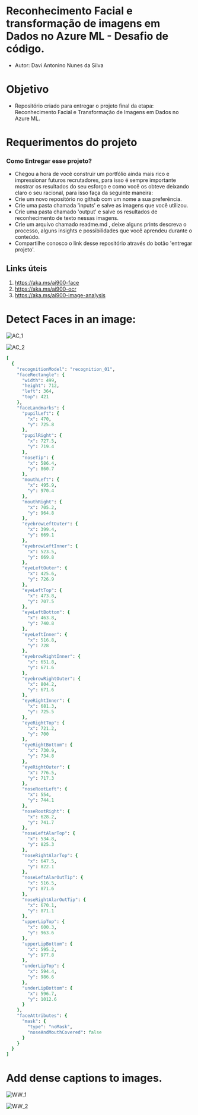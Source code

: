 # Reconhecimento Facial e transformação de imagens em Dados no Azure ML - Desafio de código.


* Autor: Davi Antonino Nunes da Silva


# Objetivo
* Repositório criado para entregar o projeto final da etapa: Reconhecimento Facial e Transformação de Imagens em Dados no Azure ML.


#  Requerimentos do projeto
### Como Entregar esse projeto?


* Chegou a hora de você construir um portfólio ainda mais rico e impressionar futuros recrutadores, para isso é sempre importante mostrar os resultados do seu esforço e como você os obteve deixando claro o seu racional, para isso faça da seguinte maneira:
* Crie um novo repositório no github com um nome a sua preferência.
* Crie uma pasta chamada 'inputs' e salve as imagens que você utilizou.
* Crie uma pasta chamado 'output' e salve os resultados de reconhecimento de texto nessas imagens.
* Crie um arquivo chamado readme.md , deixe alguns prints descreva o processo, alguns insights e possibilidades que você aprendeu durante o conteúdo.
* Compartilhe conosco o link desse repositório através do botão 'entregar projeto'.


## Links úteis
1. https://aka.ms/ai900-face
2. https://aka.ms/ai900-ocr
3. https://aka.ms/ai900-image-analysis


# Detect Faces in an image:
![AC_1](https://github.com/dansfisica85/DIO---Reconhecimento-Facial-e-transforma-o-de-imagens-em-Dados-no-Azure-ML/assets/118570287/4db95b06-35e1-4a89-87c5-4afceaf22579)


![AC_2](https://github.com/dansfisica85/DIO---Reconhecimento-Facial-e-transforma-o-de-imagens-em-Dados-no-Azure-ML/assets/118570287/e3d32248-fd30-4d4c-b5a3-8db3d17aa4d0)

```ruby
[
  {
    "recognitionModel": "recognition_01",
    "faceRectangle": {
      "width": 499,
      "height": 712,
      "left": 364,
      "top": 421
    },
    "faceLandmarks": {
      "pupilLeft": {
        "x": 470,
        "y": 725.8
      },
      "pupilRight": {
        "x": 727.5,
        "y": 719.4
      },
      "noseTip": {
        "x": 586.4,
        "y": 860.7
      },
      "mouthLeft": {
        "x": 495.9,
        "y": 970.4
      },
      "mouthRight": {
        "x": 705.2,
        "y": 964.8
      },
      "eyebrowLeftOuter": {
        "x": 399.4,
        "y": 669.1
      },
      "eyebrowLeftInner": {
        "x": 523.5,
        "y": 669.8
      },
      "eyeLeftOuter": {
        "x": 425.6,
        "y": 726.9
      },
      "eyeLeftTop": {
        "x": 473.8,
        "y": 707.5
      },
      "eyeLeftBottom": {
        "x": 463.8,
        "y": 740.8
      },
      "eyeLeftInner": {
        "x": 516.8,
        "y": 728
      },
      "eyebrowRightInner": {
        "x": 651.8,
        "y": 671.6
      },
      "eyebrowRightOuter": {
        "x": 804.2,
        "y": 671.6
      },
      "eyeRightInner": {
        "x": 681.3,
        "y": 725.5
      },
      "eyeRightTop": {
        "x": 721.2,
        "y": 700
      },
      "eyeRightBottom": {
        "x": 730.9,
        "y": 734.8
      },
      "eyeRightOuter": {
        "x": 776.5,
        "y": 717.3
      },
      "noseRootLeft": {
        "x": 554,
        "y": 744.1
      },
      "noseRootRight": {
        "x": 628.2,
        "y": 741.7
      },
      "noseLeftAlarTop": {
        "x": 534.8,
        "y": 825.3
      },
      "noseRightAlarTop": {
        "x": 647.5,
        "y": 822.1
      },
      "noseLeftAlarOutTip": {
        "x": 516.5,
        "y": 871.6
      },
      "noseRightAlarOutTip": {
        "x": 670.1,
        "y": 871.1
      },
      "upperLipTop": {
        "x": 600.3,
        "y": 963.6
      },
      "upperLipBottom": {
        "x": 595.2,
        "y": 977.8
      },
      "underLipTop": {
        "x": 594.4,
        "y": 986.6
      },
      "underLipBottom": {
        "x": 596.7,
        "y": 1012.6
      }
    },
    "faceAttributes": {
      "mask": {
        "type": "noMask",
        "noseAndMouthCovered": false
      }
    }
  }
]
```
# Add dense captions to images.
![WW_1](https://github.com/dansfisica85/DIO---Reconhecimento-Facial-e-transforma-o-de-imagens-em-Dados-no-Azure-ML/assets/118570287/152c7b95-d081-4281-800e-3a25a7a82578)


![WW_2](https://github.com/dansfisica85/DIO---Reconhecimento-Facial-e-transforma-o-de-imagens-em-Dados-no-Azure-ML/assets/118570287/32a26366-f603-4cc6-848f-a18cd20fff23)

